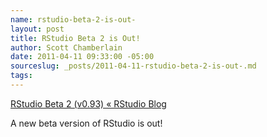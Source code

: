 ```yaml
---
name: rstudio-beta-2-is-out-
layout: post
title: RStudio Beta 2 is Out!
author: Scott Chamberlain
date: 2011-04-11 09:33:00 -05:00
sourceslug: _posts/2011-04-11-rstudio-beta-2-is-out-.md
tags:
---
```


[RStudio Beta 2 (v0.93) « RStudio Blog](http://blog.rstudio.org/2011/04/11/rstudio-beta2/)

A new beta version of RStudio is out!
